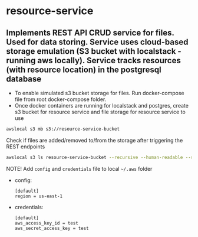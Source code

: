 # resource-service
## Implements REST API CRUD service for files. Used for data storing. Service uses  cloud-based storage emulation (S3 bucket with localstack - running aws locally). Service tracks resources (with resource location) in the postgresql database

- To enable simulated s3 bucket storage for files. Run docker-compose file from root docker-compose folder.
- Once docker containers are running for localstack and postgres, create s3 bucket for resource service and file storage for resource service to use

```bash
awslocal s3 mb s3://resource-service-bucket
```

Check if files are added/removed to/from the storage after triggering the REST endpoints
```bash
awslocal s3 ls resource-service-bucket --recursive --human-readable --summarize
```
NOTE! 
Add `config` and `credentials` file to local `~/.aws` folder
  
  - config:
    ```properties
    [default]
    region = us-east-1
    ```
  - credentials:
    ```properties
    [default]
    aws_access_key_id = test
    aws_secret_access_key = test

    ```
